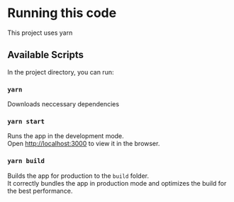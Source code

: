 # Running this code

This project uses yarn

## Available Scripts

In the project directory, you can run:

### `yarn`

Downloads neccessary dependencies

### `yarn start`

Runs the app in the development mode.\
Open [http://localhost:3000](http://localhost:3000) to view it in the browser.

### `yarn build`

Builds the app for production to the `build` folder.\
It correctly bundles the app in production mode and optimizes the build for the best performance.

